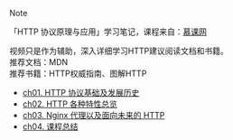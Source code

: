 > [!NOTE]
> 「HTTP 协议原理与应用」学习笔记，课程来自：[慕课网](https://coding.imooc.com/class/225.html)  
> 
> 视频只是作为辅助，深入详细学习HTTP建议阅读文档和书籍。  
> 推荐文档：MDN  
> 推荐书籍：HTTP权威指南、图解HTTP

- [ch01. HTTP 协议基础及发展历史](HTTP/ch01)
- [ch02. HTTP 各种特性总览](HTTP/ch02)
- [ch03. Nginx 代理以及面向未来的 HTTP](HTTP/ch03)
- [ch04. 课程总结](HTTP/ch04)


